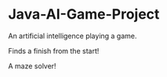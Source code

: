 # Java-AI-Game-Project
An artificial intelligence playing a game. 

Finds a finish from the start!

A maze solver!

